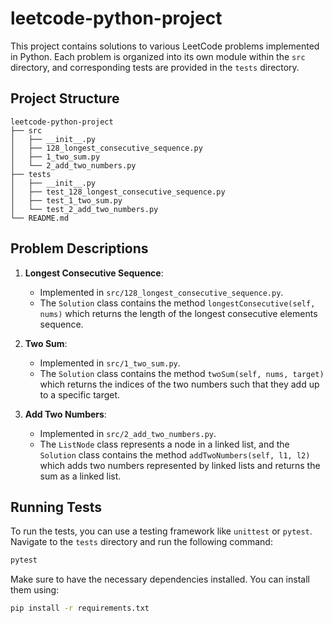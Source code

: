 # leetcode-python-project

This project contains solutions to various LeetCode problems implemented in Python. Each problem is organized into its own module within the `src` directory, and corresponding tests are provided in the `tests` directory.

## Project Structure

```
leetcode-python-project
├── src
│   ├── __init__.py
│   ├── 128_longest_consecutive_sequence.py
│   ├── 1_two_sum.py
│   └── 2_add_two_numbers.py
├── tests
│   ├── __init__.py
│   ├── test_128_longest_consecutive_sequence.py
│   ├── test_1_two_sum.py
│   └── test_2_add_two_numbers.py
└── README.md
```

## Problem Descriptions

1. **Longest Consecutive Sequence**: 
   - Implemented in `src/128_longest_consecutive_sequence.py`.
   - The `Solution` class contains the method `longestConsecutive(self, nums)` which returns the length of the longest consecutive elements sequence.

2. **Two Sum**: 
   - Implemented in `src/1_two_sum.py`.
   - The `Solution` class contains the method `twoSum(self, nums, target)` which returns the indices of the two numbers such that they add up to a specific target.

3. **Add Two Numbers**: 
   - Implemented in `src/2_add_two_numbers.py`.
   - The `ListNode` class represents a node in a linked list, and the `Solution` class contains the method `addTwoNumbers(self, l1, l2)` which adds two numbers represented by linked lists and returns the sum as a linked list.

## Running Tests

To run the tests, you can use a testing framework like `unittest` or `pytest`. Navigate to the `tests` directory and run the following command:

```bash
pytest
```

Make sure to have the necessary dependencies installed. You can install them using:

```bash
pip install -r requirements.txt
```